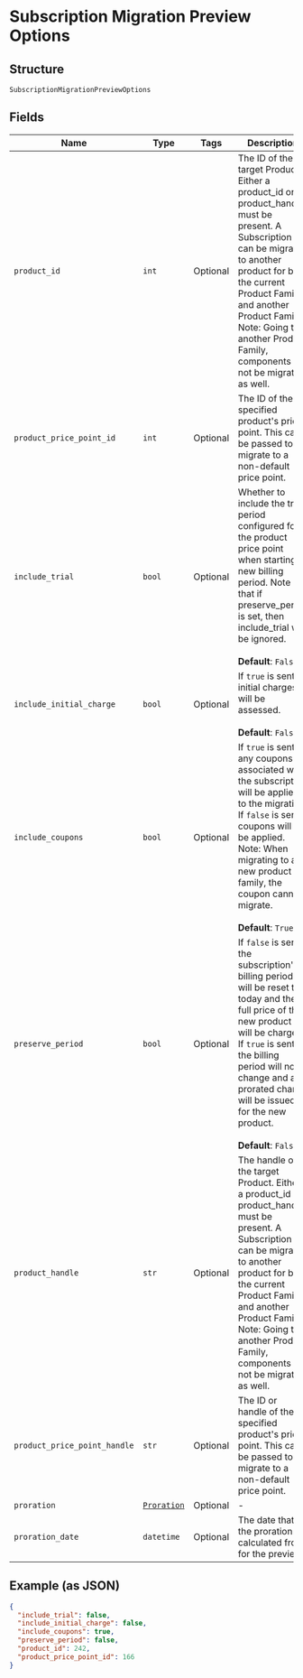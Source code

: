 
# Subscription Migration Preview Options

## Structure

`SubscriptionMigrationPreviewOptions`

## Fields

| Name | Type | Tags | Description |
|  --- | --- | --- | --- |
| `product_id` | `int` | Optional | The ID of the target Product. Either a product_id or product_handle must be present. A Subscription can be migrated to another product for both the current Product Family and another Product Family. Note: Going to another Product Family, components will not be migrated as well. |
| `product_price_point_id` | `int` | Optional | The ID of the specified product's price point. This can be passed to migrate to a non-default price point. |
| `include_trial` | `bool` | Optional | Whether to include the trial period configured for the product price point when starting a new billing period. Note that if preserve_period is set, then include_trial will be ignored.<br><br>**Default**: `False` |
| `include_initial_charge` | `bool` | Optional | If `true` is sent initial charges will be assessed.<br><br>**Default**: `False` |
| `include_coupons` | `bool` | Optional | If `true` is sent, any coupons associated with the subscription will be applied to the migration. If `false` is sent, coupons will not be applied. Note: When migrating to a new product family, the coupon cannot migrate.<br><br>**Default**: `True` |
| `preserve_period` | `bool` | Optional | If `false` is sent, the subscription's billing period will be reset to today and the full price of the new product will be charged. If `true` is sent, the billing period will not change and a prorated charge will be issued for the new product.<br><br>**Default**: `False` |
| `product_handle` | `str` | Optional | The handle of the target Product. Either a product_id or product_handle must be present. A Subscription can be migrated to another product for both the current Product Family and another Product Family. Note: Going to another Product Family, components will not be migrated as well. |
| `product_price_point_handle` | `str` | Optional | The ID or handle of the specified product's price point. This can be passed to migrate to a non-default price point. |
| `proration` | [`Proration`](../../doc/models/proration.md) | Optional | - |
| `proration_date` | `datetime` | Optional | The date that the proration is calculated from for the preview |

## Example (as JSON)

```json
{
  "include_trial": false,
  "include_initial_charge": false,
  "include_coupons": true,
  "preserve_period": false,
  "product_id": 242,
  "product_price_point_id": 166
}
```

